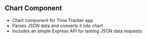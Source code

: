 ## Chart Component
- Chart component for Time Tracker app
- Parses JSON data and converts it into chart
- Includes an simple Express API for testing JSON data requests
